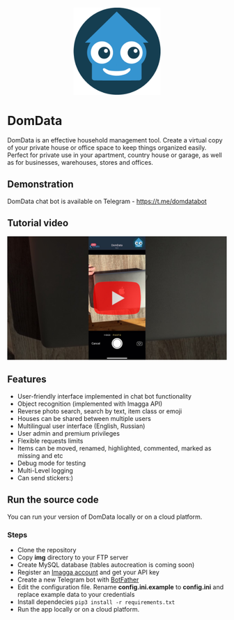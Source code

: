 <p align="center">
 <img src="logo.png" alt="DomData logo" width="200"/>
</p>

# DomData

DomData is an effective household management tool. Create a virtual copy of your private house or office space to keep things organized easily. Perfect for private use in your apartment, country house or garage, as well as for businesses, warehouses, stores and offices.

## Demonstration
DomData chat bot is available on Telegram - <a href="https://t.me/domdatabot">https://t.me/domdatabot</a>

## Tutorial video
[![Watch DomData tutorial video](tutorial_thumbnail.png)](https://youtu.be/elQ4H_pMSEM "Watch DomData tutorial video")

## Features

* User-friendly interface implemented in chat bot functionality
* Object recognition (implemented with Imagga API)
* Reverse photo search, search by text, item class or emoji
* Houses can be shared between multiple users
* Multilingual user interface (English, Russian)
* User admin and premium privileges
* Flexible requests limits
* Items can be moved, renamed, highlighted, commented, marked as missing and etc
* Debug mode for testing
* Multi-Level logging
* Can send stickers:)

## Run the source code
You can run your version of DomData locally or on a cloud platform.

### Steps

* Clone the repository
* Copy **img** directory to your FTP server
* Create MySQL database (tables autocreation is coming soon)
* Register an <a href="https://imagga.com/auth/signup">Imagga account</a> and get your API key
* Create a new Telegram bot with <a href="https://t.me/BotFather">BotFather</a>
* Edit the configuration file. Rename **config.ini.example** to **config.ini** and replace example data to your credentials
* Install dependecies ```pip3 install -r requirements.txt``` 
* Run the app locally or on a cloud platform. 
